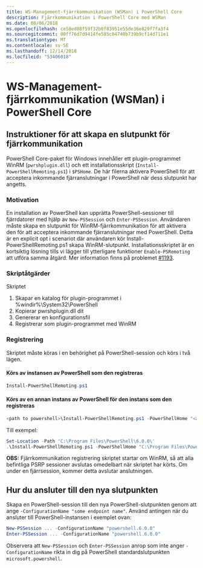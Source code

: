 ```yaml
---
title: WS-Management-fjärrkommunikation (WSMan) i PowerShell Core
description: Fjärrkommunikation i PowerShell Core med WSMan
ms.date: 08/06/2018
ms.openlocfilehash: ce58ed88f59f32b0f83951e55de36e829f7fa3f4
ms.sourcegitcommit: 00ff76d7d9414fe585c04740b739b9cf14d711e1
ms.translationtype: MT
ms.contentlocale: sv-SE
ms.lasthandoff: 12/14/2018
ms.locfileid: "53406018"
---
```

# <a name="ws-management-wsman-remoting-in-powershell-core"></a>WS-Management-fjärrkommunikation (WSMan) i PowerShell Core

## <a name="instructions-to-create-a-remoting-endpoint"></a>Instruktioner för att skapa en slutpunkt för fjärrkommunikation

PowerShell Core-paket för Windows innehåller ett plugin-programmet WinRM (`pwrshplugin.dll`) och ett installationsskript (`Install-PowerShellRemoting.ps1`) i `$PSHome`.
De här filerna aktivera PowerShell för att acceptera inkommande fjärranslutningar i PowerShell när dess slutpunkt har angetts.

### <a name="motivation"></a>Motivation

En installation av PowerShell kan upprätta PowerShell-sessioner till fjärrdatorer med hjälp av `New-PSSession` och `Enter-PSSession`.
Användaren måste skapa en slutpunkt för WinRM-fjärrkommunikation för att aktivera den för att acceptera inkommande fjärranslutningar med PowerShell.
Detta är en explicit opt i scenariot där användaren kör Install-PowerShellRemoting.ps1 skapa WinRM-slutpunkt.
Installationsskriptet är en kortsiktig lösning tills vi lägger till ytterligare funktioner `Enable-PSRemoting` att utföra samma åtgärd.
Mer information finns på problemet [#1193](https://github.com/PowerShell/PowerShell/issues/1193).

### <a name="script-actions"></a>Skriptåtgärder

Skriptet

1. Skapar en katalog för plugin-programmet i %windir%\System32\PowerShell
1. Kopierar pwrshplugin.dll dit
1. Genererar en konfigurationsfil
1. Registrerar som plugin-programmet med WinRM

### <a name="registration"></a>Registrering

Skriptet måste köras i en behörighet på PowerShell-session och körs i två lägen.

#### <a name="executed-by-the-instance-of-powershell-that-it-will-register"></a>Körs av instansen av PowerShell som den registreras

```powershell
Install-PowerShellRemoting.ps1
```

#### <a name="executed-by-another-instance-of-powershell-on-behalf-of-the-instance-that-it-will-register"></a>Körs av en annan instans av PowerShell för den instans som den registreras

```powershell
<path to powershell>\Install-PowerShellRemoting.ps1 -PowerShellHome "<absolute path to the instance's $PSHOME>"
```

Till exempel:

```powershell
Set-Location -Path 'C:\Program Files\PowerShell\6.0.0\'
.\Install-PowerShellRemoting.ps1 -PowerShellHome "C:\Program Files\PowerShell\6.0.0\"
```

**OBS:** Fjärrkommunikation registrering skriptet startar om WinRM, så att alla befintliga PSRP sessioner avslutas omedelbart när skriptet har körts. Om under en fjärrsession, kommer detta avslutar anslutningen.

## <a name="how-to-connect-to-the-new-endpoint"></a>Hur du ansluter till den nya slutpunkten

Skapa en PowerShell-session till den nya PowerShell-slutpunkten genom att ange `-ConfigurationName "some endpoint name"`. Använd antingen när du ansluter till PowerShell-instansen i exemplet ovan:

```powershell
New-PSSession ... -ConfigurationName "powershell.6.0.0"
Enter-PSSession ... -ConfigurationName "powershell.6.0.0"
```

Observera att `New-PSSession` och `Enter-PSSession` anrop som inte anger `-ConfigurationName` rikta in dig på PowerShell standardslutpunkten `microsoft.powershell`.
